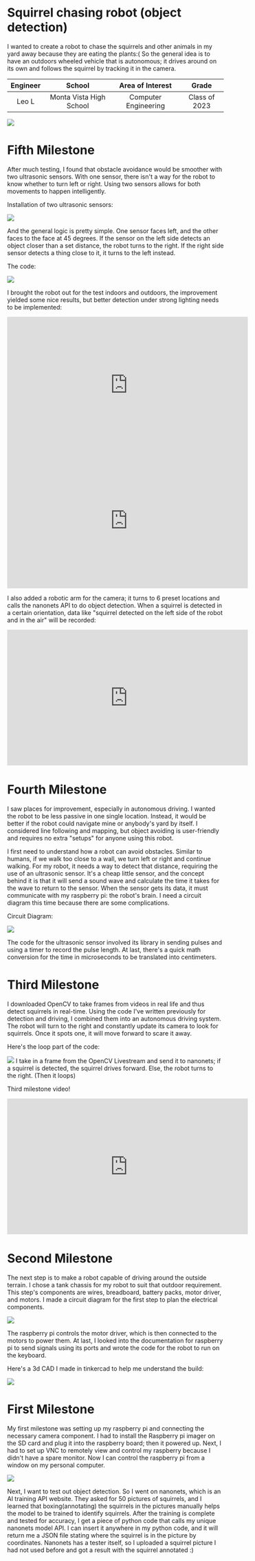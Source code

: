 ﻿# Squirrel chasing robot (object detection)
I wanted to create a robot to chase the squirrels and other animals in my yard away because they are eating the plants:( So the general idea is to have an outdoors wheeled vehicle that is autonomous; it drives around on its own and follows the squirrel by tracking it in the camera. 

| **Engineer** | **School** | **Area of Interest** | **Grade** |
|:--:|:--:|:--:|:--:|
| Leo L | Monta Vista High School | Computer Engineering| Class of 2023

<html>
  <img src=".\Squirrel\squirrel-soldier.jpg">
</html>

# Fifth Milestone

After much testing, I found that obstacle avoidance would be smoother with two ultrasonic sensors. With one sensor, there isn't a way for the robot to know whether to turn left or right. Using two sensors allows for both movements to happen intelligently. 

Installation of two ultrasonic sensors:
<html>
  <img src=".\Squirrel\robotfrontpic.jpg">
</html>

And the general logic is pretty simple. One sensor faces left, and the other faces to the face at 45 degrees. If the sensor on the left side detects an object closer than a set distance, the robot turns to the right. If the right side sensor detects a thing close to it, it turns to the left instead. 

The code:
<html>
  <img src=".\Squirrel\code2.png">
</html>

I brought the robot out for the test indoors and outdoors, the improvement yielded some nice results, but better detection under strong lighting needs to be implemented:

<iframe width="560" height="315" src="https://www.youtube.com/embed/Bq1gSsVONK4" title="YouTube video player" frameborder="0" allow="accelerometer; autoplay; clipboard-write; encrypted-media; gyroscope; picture-in-picture" allowfullscreen></iframe>

<iframe width="560" height="315" src="https://www.youtube.com/embed/FaGb18Iz-pc" title="YouTube video player" frameborder="0" allow="accelerometer; autoplay; clipboard-write; encrypted-media; gyroscope; picture-in-picture" allowfullscreen></iframe>

I also added a robotic arm for the camera; it turns to 6 preset locations and calls the nanonets API to do object detection. When a squirrel is detected in a certain orientation, data like "squirrel detected on the left side of the robot and in the air" will be recorded: 
<iframe width="560" height="315" src="https://www.youtube.com/embed/Xa9hjKzuKOQ" title="YouTube video player" frameborder="0" allow="accelerometer; autoplay; clipboard-write; encrypted-media; gyroscope; picture-in-picture" allowfullscreen></iframe>


# Fourth Milestone

I saw places for improvement, especially in autonomous driving. I wanted the robot to be less passive in one single location. Instead, it would be better if the robot could navigate mine or anybody's yard by itself. I considered line following and mapping, but object avoiding is user-friendly and requires no extra "setups" for anyone using this robot. 

I first need to understand how a robot can avoid obstacles. Similar to humans, if we walk too close to a wall, we turn left or right and continue walking. For my robot, it needs a way to detect that distance, requiring the use of an ultrasonic sensor. It's a cheap little sensor, and the concept behind it is that it will send a sound wave and calculate the time it takes for the wave to return to the sensor. When the sensor gets its data, it must communicate with my raspberry pi: the robot's brain. I need a circuit diagram this time because there are some complications. 

Circuit Diagram:
<html>
  <img src=".\Squirrel\Untitled Sketch_bb.png">
</html>

The code for the ultrasonic sensor involved its library in sending pulses and using a timer to record the pulse length. At last, there's a quick math conversion for the time in microseconds to be translated into centimeters. 



# Third Milestone

I downloaded OpenCV to take frames from videos in real life and thus detect squirrels in real-time. Using the code I've written previously for detection and driving, I combined them into an autonomous driving system. The robot will turn to the right and constantly update its camera to look for squirrels. Once it spots one, it will move forward to scare it away. 

Here's the loop part of the code:
<html>
  <img src=".\Squirrel\code1.png">
</html>
I take in a frame from the OpenCV Livestream and send it to nanonets; if a squirrel is detected, the squirrel drives forward. Else, the robot turns to the right. (Then it loops)

Third milestone video!

<iframe width="560" height="315" src="https://www.youtube.com/embed/L_XB21rCPek" title="YouTube video player" frameborder="0" allow="accelerometer; autoplay; clipboard-write; encrypted-media; gyroscope; picture-in-picture" allowfullscreen></iframe>

# Second Milestone

The next step is to make a robot capable of driving around the outside terrain. I chose a tank chassis for my robot to suit that outdoor requirement. This step's components are wires, breadboard, battery packs, motor driver, and motors. I made a circuit diagram for the first step to plan the electrical components. 


<html>
  <img src=".\Squirrel\Circuit Sketch_bb.png">
</html>

The raspberry pi controls the motor driver, which is then connected to the motors to power them. At last, I looked into the documentation for raspberry pi to send signals using its ports and wrote the code for the robot to run on the keyboard.

Here's a 3d CAD I made in tinkercad to help me understand the build:
<html>
  <img src=".\Squirrel\2021-06-29 09-51-23_Trim.gif">
</html>



# First Milestone
  

My first milestone was setting up my raspberry pi and connecting the necessary camera component. I had to install the Raspberry pi imager on the SD card and plug it into the raspberry board; then it powered up. Next, I had to set up VNC to remotely view and control my raspberry because I didn't have a spare monitor. Now I can control the raspberry pi from a window on my personal computer. 

<html>
  <img src=".\Squirrel\nanonet.png">
</html>

Next, I want to test out object detection. So I went on nanonets, which is an AI training API website. They asked for 50 pictures of squirrels, and I learned that boxing(annotating) the squirrels in the pictures manually helps the model to be trained to identify squirrels. After the training is complete and tested for accuracy, I get a piece of python code that calls my unique nanonets model API. I can insert it anywhere in my python code, and it will return me a JSON file stating where the squirrel is in the picture by coordinates. Nanonets has a tester itself, so I uploaded a squirrel picture I had not used before and got a result with the squirrel annotated :) 

